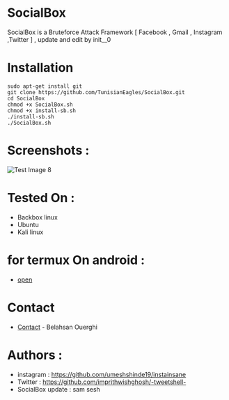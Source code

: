 # SocialBox
SocialBox is a Bruteforce Attack Framework [ Facebook , Gmail , Instagram ,Twitter ] , update and edit by init__0
# Installation
```
sudo apt-get install git
git clone https://github.com/TunisianEagles/SocialBox.git
cd SocialBox
chmod +x SocialBox.sh
chmod +x install-sb.sh
./install-sb.sh
./SocialBox.sh
```
# Screenshots :
![Test Image 8](https://raw.githubusercontent.com/TunisianEagles/SocialBox/master/Screenshots/sb.png)
# Tested On :
* Backbox linux
* Ubuntu 
* Kali linux
# for termux On android :
* [open](https://github.com/samsesh/SocialBox-Termux)
# Contact
* [Contact](https://twitter.com/init__0) - Belahsan Ouerghi
# Authors :

* instagram : https://github.com/umeshshinde19/instainsane
* Twitter   : https://github.com/imprithwishghosh/-tweetshell-
* SocialBox update : sam sesh
